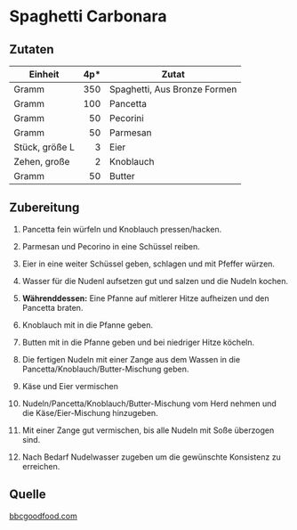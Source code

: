 # Spaghetti Carbonara

## Zutaten

| Einheit        | 4p* | Zutat                        |
|----------------|----:|------------------------------|
| Gramm          | 350 | Spaghetti, Aus Bronze Formen |
| Gramm          | 100 | Pancetta                     |
| Gramm          | 50  | Pecorini                     |
| Gramm          | 50  | Parmesan                     |
| Stück, größe L | 3   | Eier                         |
| Zehen, große   | 2   | Knoblauch                    |
| Gramm          | 50  | Butter                       |

## Zubereitung

1. Pancetta fein würfeln und Knoblauch pressen/hacken.

2. Parmesan und Pecorino in eine Schüssel reiben.

3. Eier in eine weiter Schüssel geben, schlagen und mit Pfeffer würzen.

4. Wasser für die Nudenl aufsetzen gut und salzen und die Nudeln kochen.

5. **Währenddessen:** Eine Pfanne auf mitlerer Hitze aufheizen und den Pancetta braten.

6. Knoblauch mit in die Pfanne geben.

7. Butten mit in die Pfanne geben und bei niedriger Hitze köcheln.

8. Die fertigen Nudeln mit einer Zange aus dem Wassen in die
   Pancetta/Knoblauch/Butter-Mischung geben.

9. Käse und Eier vermischen

10. Nudeln/Pancetta/Knoblauch/Butter-Mischung vom Herd nehmen und die
    Käse/Eier-Mischung hinzugeben.

11. Mit einer Zange gut vermischen, bis alle Nudeln mit Soße überzogen sind.

12. Nach Bedarf Nudelwasser zugeben um die gewünschte Konsistenz zu erreichen.

## Quelle

[bbcgoodfood.com](https://www.bbcgoodfood.com/recipes/ultimate-spaghetti-carbonara-recipe)
